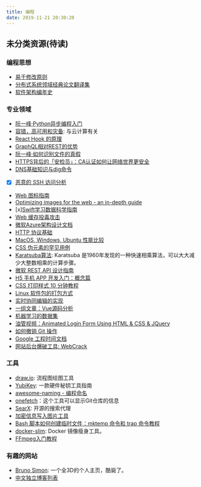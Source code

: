 ```yaml
---
title: 编程
date: 2019-11-21 20:30:20
---
```


## 未分类资源(待读)

### 编程思想

- [易于修改原则](https://blog.codingnow.com/2019/11/etc.html)
- [分布式系统领域经典论文翻译集](https://zhuanlan.zhihu.com/p/91434149)
- [软件架构编年史](https://www.jianshu.com/p/b477b2cc6cfa)

### 专业领域

- [阮一峰·Python异步编程入门](http://www.ruanyifeng.com/blog/2019/11/python-asyncio.html)
- [容错，高可用和灾备](http://www.ruanyifeng.com/blog/2019/11/fault-tolerance.html): 与云计算有关
- [React Hook 的原理](https://www.netlify.com/blog/2019/03/11/deep-dive-how-do-react-hooks-really-work/)
- [GraphQL相对REST的优势](https://www.manifold.co/blog/graphql-vs-rest-whats-the-advantage)
- [阮一峰·如何识别文件的真假](http://www.ruanyifeng.com/blog/2019/11/hash-sum.html)
- [HTTPS背后的「安检员」：CA认证如何让网络世界更安全](https://sspai.com/post/57567)
- [DNS基础知识与dig命令](https://www.redhat.com/sysadmin/dns-domain-name-servers)
- [x] [恶意的 SSH 访问分析](https://bastian.rieck.me/blog/posts/2019/ssh_incidents/)
- [Web 图标指南](https://dev.to/adrianbdesigns/icon-workflow-for-the-web-an-in-depth-guide-26hj)
- [Optimizing images for the web - an in-depth guide](https://dev.to/prototyp/optimizing-images-for-the-web-an-in-depth-guide-4j7d)
- [x][Swift学习数据科学指南](https://www.analyticsvidhya.com/blog/2019/10/comprehensive-guide-learn-swift-from-scratch-data-science/)
- [Web 缓存投毒攻击](https://slate.com/technology/2019/10/y2k-2038-bug-coding-future.html)
- [微软Azure架构设计文档](https://docs.microsoft.com/en-us/azure/architecture/)
- [HTTP 协议基础](http://www.steves-internet-guide.com/http-basics/)
- [MacOS, Windows, Ubuntu 性能比较](https://www.phoronix.com/scan.php?page=article&item=macos1015-win10-ubuntu&num=1)
- [CSS 伪元素的罕见用例](https://news.ycombinator.com/item?id=21410833)
- [Karatsuba算法](https://en.wikipedia.org/wiki/Karatsuba_algorithm#Example): Karatsuba 是1960年发现的一种快速相乘算法，可以大大减少大整数相乘的计算步骤。
- [微软 REST API 设计指南](https://github.com/microsoft/api-guidelines/blob/master/Guidelines.md)
- [H5 手机 APP 开发入门：概念篇](http://www.ruanyifeng.com/blog/2019/12/mobile-app-technology-stack.html)
- [CSS 打印样式 10 分钟教程](https://www.paperplane.app/blog/print-css-basics/)
- [Linux 软件包的打包方式](https://www.ibm.com/developerworks/cn/linux/l-lo-rpm-build-package/index.html)
- [实时协同编辑的实现](https://yafeilee.com/blogs/100)
- [一组文章：Vue源码分析](https://nlrx-wjc.github.io/Learn-Vue-Source-Code/start/)
- [机器学习的数据集](https://en.wikipedia.org/wiki/List_of_datasets_for_machine-learning_research)
- [油管视频：Animated Login Form Using HTML & CSS & JQuery](https://www.youtube.com/watch?v=ZvU57lTnNgo)
- [如何撤销 Git 操作](http://www.ruanyifeng.com/blog/2019/12/git-undo.html)
- [Google 工程时间文档](https://github.com/xindoo/eng-practices-cn)
- [网站后台爆破工具: WebCrack](https://zhuanlan.zhihu.com/p/89205738)

### 工具

- [draw.io](draw.io): 流程图绘图工具
- [YubiKey](https://github.com/drduh/YubiKey-Guide#purchase-yubikey): 一款硬件秘钥工具指南
- [awesome-naming - 编程命名](https://github.com/gruhn/awesome-naming)
- [onefetch](https://github.com/o2sh/onefetch)：这个工具可以显示Git仓库的信息
- [SearX](https://github.com/asciimoo/searx): 开源的搜索代理
- [加密信息写入图片工具](https://c.p2hp.com/yinxietu/)
- [Bash 脚本如何创建临时文件：mktemp 命令和 trap 命令教程](http://www.ruanyifeng.com/blog/2019/12/mktemp.html)
- [docker-slim](https://github.com/docker-slim/docker-slim): Docker 镜像瘦身工具。
- [FFmpeg入门教程](http://www.ruanyifeng.com/blog/2020/01/ffmpeg.html)

### 有趣的网站

- [Bruno Simon](https://bruno-simon.com/): 一个全3D的个人主页，酷毙了。
- [中文独立博客列表](https://github.com/timqian/chinese-independent-blogs)
